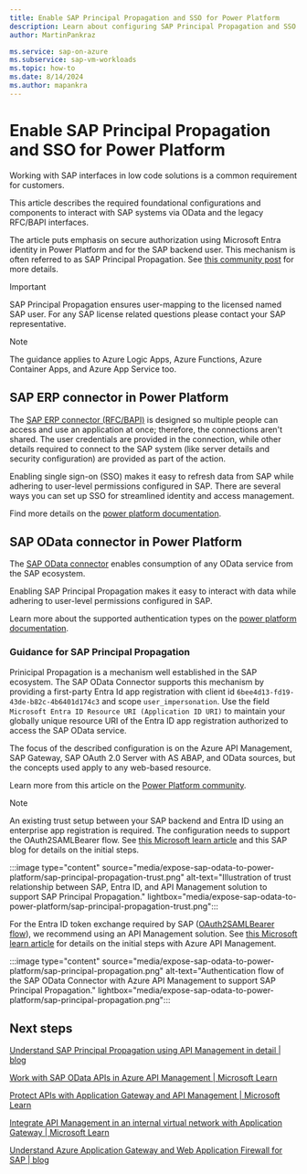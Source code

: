 ```yaml
---
title: Enable SAP Principal Propagation and SSO for Power Platform
description: Learn about configuring SAP Principal Propagation and SSO in Power Platform
author: MartinPankraz

ms.service: sap-on-azure
ms.subservice: sap-vm-workloads
ms.topic: how-to
ms.date: 8/14/2024
ms.author: mapankra
---
```

# Enable SAP Principal Propagation and SSO for Power Platform 

Working with SAP interfaces in low code solutions is a common requirement for customers.

This article describes the required foundational configurations and components to interact with SAP systems via OData and the legacy RFC/BAPI interfaces.

The article puts emphasis on secure authorization using Microsoft Entra identity in Power Platform and for the SAP backend user. This mechanism is often referred to as SAP Principal Propagation. See [this community post](https://community.powerplatform.com/blogs/post/?postid=c6a609ab-3556-ef11-a317-6045bda95bf0) for more details.

> [!IMPORTANT]
> SAP Principal Propagation ensures user-mapping to the licensed named SAP user. For any SAP license related questions please contact your SAP representative.

> [!NOTE]
> The guidance applies to Azure Logic Apps, Azure Functions, Azure Container Apps, and Azure App Service too.

## SAP ERP connector in Power Platform

The [SAP ERP connector (RFC/BAPI)](/connectors/saperp/) is designed so multiple people can access and use an application at once; therefore, the connections aren't shared. The user credentials are provided in the connection, while other details required to connect to the SAP system (like server details and security configuration) are provided as part of the action.

Enabling single sign-on (SSO) makes it easy to refresh data from SAP while adhering to user-level permissions configured in SAP. There are several ways you can set up SSO for streamlined identity and access management.

Find more details on the [power platform documentation](/power-platform/enterprise-templates/finance/sap-procurement/administer/configure-authentication).

## SAP OData connector in Power Platform

The [SAP OData connector](/connectors/sapodata/) enables consumption of any OData service from the SAP ecosystem.

Enabling SAP Principal Propagation makes it easy to interact with data while adhering to user-level permissions configured in SAP.

Learn more about the supported authentication types on the [power platform documentation](/connectors/sapodata/).

### Guidance for SAP Principal Propagation

Prinicipal Propagation is a mechanism well established in the SAP ecosystem. The SAP OData Connector supports this mechanism by providing a first-party Entra Id app registration with client id `6bee4d13-fd19-43de-b82c-4b6401d174c3` and scope `user_impersonation`. Use the field `Microsoft Entra ID Resource URI (Application ID URI)` to maintain your globally unique resource URI of the Entra ID app registration authorized to access the SAP OData service.

The focus of the described configuration is on the Azure API Management, SAP Gateway, SAP OAuth 2.0 Server with AS ABAP, and OData sources, but the concepts used apply to any web-based resource.

Learn more from this article on the [Power Platform community](https://community.powerplatform.com/blogs/post/?postid=c6a609ab-3556-ef11-a317-6045bda95bf0).

> [!NOTE]
> An existing trust setup between your SAP backend and Entra ID using an enterprise app registration is required. The configuration needs to support the OAuth2SAMLBearer flow. See [this Microsoft learn article](/entra/identity/saas-apps/sap-netweaver-tutorial) and this SAP blog for details on the initial steps.
>
> :::image type="content" source="media/expose-sap-odata-to-power-platform/sap-principal-propagation-trust.png" alt-text="Illustration of trust relationship between SAP, Entra ID, and API Management solution to support SAP Principal Propagation." lightbox="media/expose-sap-odata-to-power-platform/sap-principal-propagation-trust.png":::

For the Entra ID token exchange required by SAP ([OAuth2SAMLBearer flow](https://help.sap.com/doc/saphelp_nw75/7.5.5/en-US/6e/aec739afad4c5c96487c780c0bf82a/frameset.htm)), we recommend using an API Management solution. See [this Microsoft learn article](/azure/api-management/sap-api?tabs=odata#production-considerations) for details on the initial steps with Azure API Management.

:::image type="content" source="media/expose-sap-odata-to-power-platform/sap-principal-propagation.png" alt-text="Authentication flow of the SAP OData Connector with Azure API Management to support SAP Principal Propagation." lightbox="media/expose-sap-odata-to-power-platform/sap-principal-propagation.png":::

## Next steps

[Understand SAP Principal Propagation using API Management in detail | blog](https://community.powerplatform.com/blogs/post/?postid=c6a609ab-3556-ef11-a317-6045bda95bf0)

[Work with SAP OData APIs in Azure API Management | Microsoft Learn](../../api-management/sap-api.md)

[Protect APIs with Application Gateway and API Management | Microsoft Learn](/azure/architecture/reference-architectures/apis/protect-apis)

[Integrate API Management in an internal virtual network with Application Gateway | Microsoft Learn](../../api-management/api-management-howto-integrate-internal-vnet-appgateway.md)

[Understand Azure Application Gateway and Web Application Firewall for SAP | blog](https://blogs.sap.com/2020/12/03/sap-on-azure-application-gateway-web-application-firewall-waf-v2-setup-for-internet-facing-sap-fiori-apps/)
